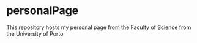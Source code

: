 # personalPage
This repository hosts my personal page from the Faculty of Science from the University of Porto
